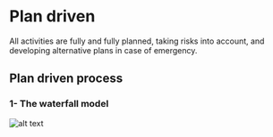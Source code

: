 # Plan driven
 All activities are fully and fully planned, taking risks into account, and developing alternative plans in case of emergency.

## Plan driven process

### 1- The waterfall model 
![alt text](http://url/to/img.png)
